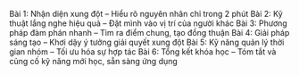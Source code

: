 Bài 1: Nhận diện xung đột – Hiểu rõ nguyên nhân chỉ trong 2 phút
Bài 2: Kỹ thuật lắng nghe hiệu quả – Đặt mình vào vị trí của người khác
Bài 3: Phương pháp đàm phán nhanh – Tìm ra điểm chung, tạo đồng thuận
Bài 4: Giải pháp sáng tạo – Khơi dậy ý tưởng giải quyết xung đột
Bài 5: Kỹ năng quản lý thời gian nhóm – Tối ưu hóa sự hợp tác
Bài 6: Tổng kết khóa học – Tóm tắt và củng cố kỹ năng mới học, sẵn sàng ứng dụng